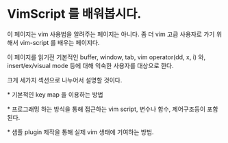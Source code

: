 # VimScript 를 배워봅시다.

이 페이지는 vim 사용법을 알려주는 페이지는 아니다. 좀 더 vim 고급 사용자로 가기 위해서 vim-script 를 배우는 페이지다.



이 페이지를 읽기전 기본적인 buffer, window, tab, vim operator\(dd, x, i\) 와, insert/ex/visual mode 등에 대해 익숙한 사용자를 대상으로 한다.



크게 세가지 섹션으로 나누어서 설명할 것이다. 



\* 기본적인 key map 을 이용하는 방법



\* 프로그래밍 하는 방식을 통해 접근하는 vim script, 변수나 함수, 제어구조등이 포함된다.



\* 샘플 plugin 제작을 통해 실제 vim 생태에 기여하는 방법.



